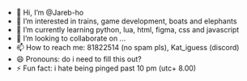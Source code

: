 - 👋 Hi, I’m @Jareb-ho
- 👀 I’m interested in trains, game development, boats and elephants
- 🌱 I’m currently learning python, lua, html, figma, css and javascript
- 💞️ I’m looking to collaborate on ...
- 📫 How to reach me: 81822514 (no spam pls), Kat_iguess (discord)
- 😄 Pronouns: do i need to fill this out?
- ⚡ Fun fact: i hate being pinged past 10 pm (utc+ 8.00)

<!---
Jareb-ho/Jareb-ho is a ✨ special ✨ repository because its `README.md` (this file) appears on your GitHub profile.
You can click the Preview link to take a look at your changes.
--->
